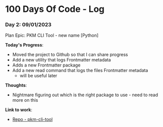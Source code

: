 # 100 Days Of Code - Log

### Day 2: 09/01/2023

Plan Epic: PKM CLI Tool - new name [Python]

**Today's Progress**:
- Moved the project to Github so that I can share progress
- Add a new utility that logs Frontmatter metadata
- Adds a new Frontmatter package
- Add a new read command that logs the files Frontmatter metadata
    - will be useful later

**Thoughts**: 
- Nightmare figuring out which is the right package to use - need to read more on this

**Link to work**: 
- [Repo - pkm-cli-tool](https://github.com/alanionita/pkm-cli-tool)